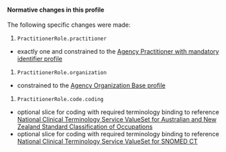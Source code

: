 #### Normative changes in this profile
The following specific changes were made:

<!--
1. `PractitionerRole`
- added an invariant such that a practitioner or an organisation must be present
-->
1. `PractitionerRole.practitioner`
- exactly one and constrained to the [Agency Practitioner with mandatory identifier profile](StructureDefinition-practitioner-ident-1.html)
1. `PractitionerRole.organization`
- constrained to the [Agency Organization Base profile](StructureDefinition-organization-dh-base-1.html)
1. `PractitionerRole.code.coding`
- optional slice for coding with required terminology binding to reference [National Clinical Terminology Service ValueSet for Australian and New Zealand Standard Classification of Occupations](https://healthterminologies.gov.au/fhir/ValueSet/anzsco-1)
- optional slice for coding with required terminology binding to reference [National Clinical Terminology Service ValueSet for SNOMED CT](https://healthterminologies.gov.au/fhir/ValueSet/practitioner-role-1)

